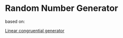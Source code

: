 # Random Number Generator

based on:

[Linear congruential generator](https://en.wikipedia.org/wiki/Linear_congruential_generator)
